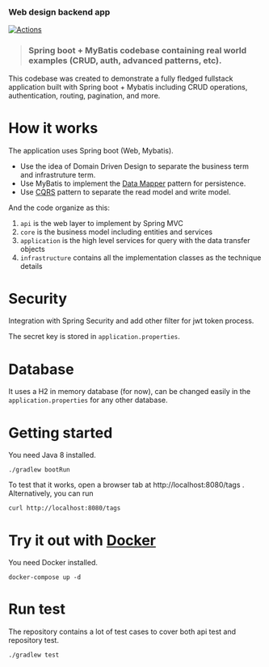 ### Web design backend app

[![Actions](https://travis-ci.com/samirovsky/webdesign-backend.svg?token=6k7UnkLvsP3196YX8oWX&branch=main)](https://travis-ci.com/samirovsky/webdesign-backend)

> ### Spring boot + MyBatis codebase containing real world examples (CRUD, auth, advanced patterns, etc).

This codebase was created to demonstrate a fully fledged fullstack application built with Spring boot + Mybatis including CRUD operations, authentication, routing, pagination, and more.


# How it works

The application uses Spring boot (Web, Mybatis).

* Use the idea of Domain Driven Design to separate the business term and infrastruture term.
* Use MyBatis to implement the [Data Mapper](https://martinfowler.com/eaaCatalog/dataMapper.html) pattern for persistence.
* Use [CQRS](https://martinfowler.com/bliki/CQRS.html) pattern to separate the read model and write model.

And the code organize as this:

1. `api` is the web layer to implement by Spring MVC
2. `core` is the business model including entities and services
3. `application` is the high level services for query with the data transfer objects
4. `infrastructure`  contains all the implementation classes as the technique details

# Security

Integration with Spring Security and add other filter for jwt token process.

The secret key is stored in `application.properties`.

# Database

It uses a H2 in memory database (for now), can be changed easily in the `application.properties` for any other database.

# Getting started

You need Java 8 installed.

    ./gradlew bootRun

To test that it works, open a browser tab at http://localhost:8080/tags .  
Alternatively, you can run

    curl http://localhost:8080/tags

# Try it out with [Docker](https://www.docker.com/)

You need Docker installed.
	
	docker-compose up -d

# Run test

The repository contains a lot of test cases to cover both api test and repository test.

    ./gradlew test
